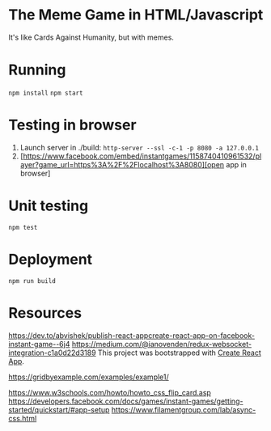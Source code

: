 # The Meme Game in HTML/Javascript

It's like Cards Against Humanity, but with memes.

# Running

`npm install`
`npm start`

# Testing in browser

1. Launch server in ./build: `http-server --ssl -c-1 -p 8080 -a 127.0.0.1`
2. [https://www.facebook.com/embed/instantgames/1158740410961532/player?game_url=https%3A%2F%2Flocalhost%3A8080][open app in browser]
 

# Unit testing

`npm test`

# Deployment

`npm run build`

# Resources
https://dev.to/abvishek/publish-react-appcreate-react-app-on-facebook-instant-game--6j4
https://medium.com/@ianovenden/redux-websocket-integration-c1a0d22d3189
This project was bootstrapped with [Create React App](https://github.com/facebook/create-react-app).

https://gridbyexample.com/examples/example1/

https://www.w3schools.com/howto/howto_css_flip_card.asp
https://developers.facebook.com/docs/games/instant-games/getting-started/quickstart/#app-setup
https://www.filamentgroup.com/lab/async-css.html
